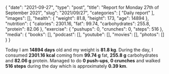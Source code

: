 {
    "date": "2021-09-27",
    "type": "post",
    "title": "Report for Monday 27th of September 2021",
    "slug": "2021\/09\/27",
    "categories": [
        "Daily report"
    ],
    "images": [],
    "health": {
        "weight": 81.8,
        "height": 173,
        "age": 14894
    },
    "nutrition": {
        "calories": 2301.16,
        "fat": 99.74,
        "carbohydrates": 255.8,
        "protein": 82.06
    },
    "exercise": {
        "pushups": 0,
        "crunches": 0,
        "steps": 516
    },
    "media": {
        "books": [],
        "podcast": [],
        "youtube": [],
        "movies": [],
        "photos": []
    }
}

Today I am <strong>14894 days</strong> old and my weight is <strong>81.8 kg</strong>. During the day, I consumed <strong>2301.16 kcal</strong> coming from <strong>99.74 g</strong> fat, <strong>255.8 g</strong> carbohydrates and <strong>82.06 g</strong> protein. Managed to do <strong>0 push-ups</strong>, <strong>0 crunches</strong> and walked <strong>516 steps</strong> during the day which is approximately <strong>0.39 km</strong>.